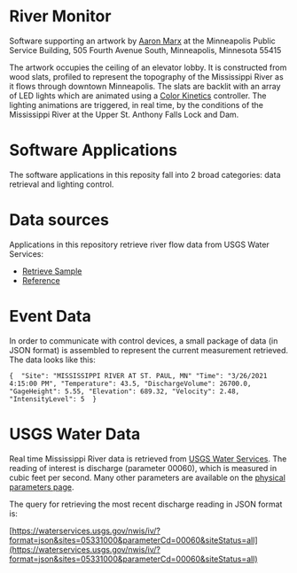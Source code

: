 # River Monitor

Software supporting an artwork by [Aaron Marx](http://aaronmarx.com/) at the Minneapolis Public Service Building, 505 Fourth Avenue South, Minneapolis, Minnesota 55415

The artwork occupies the ceiling of an elevator lobby. It is constructed from wood slats, profiled to represent the topography of the Mississippi River as it flows through downtown Minneapolis. The slats are backlit with an array of LED lights which are animated using a [Color Kinetics](https://www.colorkinetics.com/) controller. The lighting animations are triggered, in real time, by the conditions of the Mississippi River at the Upper St. Anthony Falls Lock and Dam.

# Software Applications

The software applications in this reposity fall into 2 broad categories: data retrieval and lighting control.

# Data sources

Applications in this repository retrieve river flow data from USGS Water Services:

 - [Retrieve Sample](https://waterdata.usgs.gov/nwis/inventory/?site_no=05331000&agency_cd=USGS)
 - [Reference](https://waterservices.usgs.gov/)

# Event Data

In order to communicate with control devices, a small package of data (in JSON format) is assembled to represent the current measurement retrieved. The data looks like this:

`{ 
    "Site": "MISSISSIPPI RIVER AT ST. PAUL, MN"
    "Time": "3/26/2021 4:15:00 PM",
    "Temperature": 43.5,
    "DischargeVolume": 26700.0,
    "GageHeight": 5.55,
    "Elevation": 689.32,
    "Velocity": 2.48,
    "IntensityLevel": 5 
}`

# USGS Water Data

Real time Mississippi River data is retrieved from [USGS Water Services](https://waterservices.usgs.gov/). The reading of interest is discharge (parameter 00060), which is measured in cubic feet per second. Many other parameters are available on the [physical parameters page](https://help.waterdata.usgs.gov/parameter_cd?group_cd=PHY).

The query for retrieving the most recent discharge reading in JSON format is:

[https://waterservices.usgs.gov/nwis/iv/?format=json&sites=05331000&parameterCd=00060&siteStatus=all](https://waterservices.usgs.gov/nwis/iv/?format=json&sites=05331000&parameterCd=00060&siteStatus=all)
